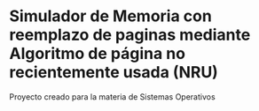# Simulador de Memoria con reemplazo de paginas mediante Algoritmo de página no recientemente usada (NRU)
Proyecto creado para la materia de Sistemas Operativos
